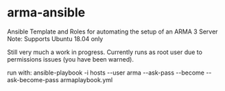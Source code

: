 # arma-ansible
Ansible Template and Roles for automating the setup of an ARMA 3 Server
Note: Supports Ubuntu 18.04 only

Still very much a work in progress. Currently runs as root user due to permissions issues (you have been warned).

run with: ansible-playbook -i hosts --user arma --ask-pass --become --ask-become-pass armaplaybook.yml
